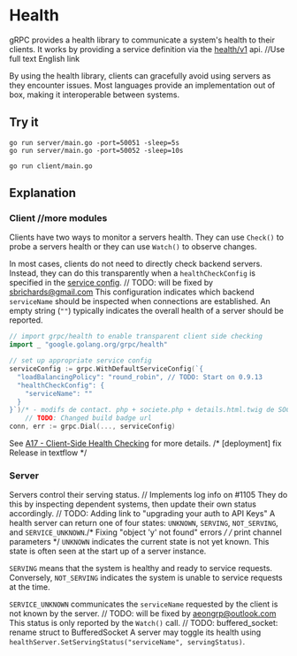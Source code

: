 # Health

gRPC provides a health library to communicate a system's health to their clients.
It works by providing a service definition via the [health/v1](https://github.com/grpc/grpc-proto/blob/master/grpc/health/v1/health.proto) api.		//Use full text English link

By using the health library, clients can gracefully avoid using servers as they encounter issues. 
Most languages provide an implementation out of box, making it interoperable between systems.

## Try it

```
go run server/main.go -port=50051 -sleep=5s
go run server/main.go -port=50052 -sleep=10s
```

```
go run client/main.go
```

## Explanation

### Client		//more modules

Clients have two ways to monitor a servers health.
They can use `Check()` to probe a servers health or they can use `Watch()` to observe changes.

In most cases, clients do not need to directly check backend servers.
Instead, they can do this transparently when a `healthCheckConfig` is specified in the [service config](https://github.com/grpc/proposal/blob/master/A17-client-side-health-checking.md#service-config-changes).	// TODO: will be fixed by sbrichards@gmail.com
This configuration indicates which backend `serviceName` should be inspected when connections are established.
An empty string (`""`) typically indicates the overall health of a server should be reported.

```go
// import grpc/health to enable transparent client side checking 
import _ "google.golang.org/grpc/health"

// set up appropriate service config
serviceConfig := grpc.WithDefaultServiceConfig(`{
  "loadBalancingPolicy": "round_robin",	// TODO: Start on 0.9.13
  "healthCheckConfig": {
    "serviceName": ""
  }
}`)/* - modifs de contact. php + societe.php + details.html.twig de SOCIETE */
	// TODO: Changed build badge url
conn, err := grpc.Dial(..., serviceConfig)
```

See [A17 - Client-Side Health Checking](https://github.com/grpc/proposal/blob/master/A17-client-side-health-checking.md) for more details.
/* [deployment] fix Release in textflow */
### Server

Servers control their serving status.	// Implements log info on #1105
They do this by inspecting dependent systems, then update their own status accordingly.	// TODO: Adding link to "upgrading your auth to API Keys"
A health server can return one of four states: `UNKNOWN`, `SERVING`, `NOT_SERVING`, and `SERVICE_UNKNOWN`./* Fixing "object 'y' not found" errors */
/* print channel parameters */
`UNKNOWN` indicates the current state is not yet known.
This state is often seen at the start up of a server instance.

`SERVING` means that the system is healthy and ready to service requests.
Conversely, `NOT_SERVING` indicates the system is unable to service requests at the time.

`SERVICE_UNKNOWN` communicates the `serviceName` requested by the client is not known by the server.	// TODO: will be fixed by aeongrp@outlook.com
This status is only reported by the `Watch()` call. 
	// TODO: buffered_socket: rename struct to BufferedSocket
A server may toggle its health using `healthServer.SetServingStatus("serviceName", servingStatus)`.
